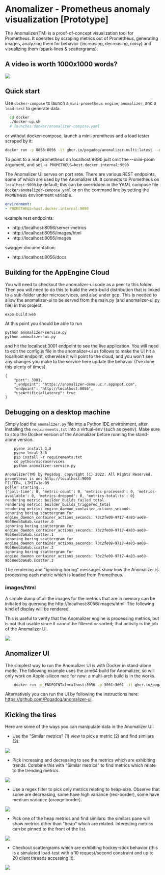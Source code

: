 # Anomalizer - Prometheus anomaly visualization [Prototype]

The Anomalizer(TM) is a proof-of-concept visualization tool for Prometheus.
It operates by scraping metrics out of Prometheus, generating images, analyzing them for behavior (increasing, decreasing, noisy) and visualizing them (spark-lines & scattergrams).

## A video is worth 1000x1000 words?

![](images/anomalizer.gif)

## Quick start
Use `docker-compose` to launch a `mini-prometheus engine`, `anomalizer`, and a
`load-test` to generate data.
```sh
  cd docker
  ./docker-up.sh 
  # launches docker/anomalizer-compose.yaml

```

or without docker-compose, launch a mini-promtheus and a load tester scraped by it:

```sh
docker run -p 8056:8056 -it ghcr.io/pogadog/anomalizer-multi:latest --mini-prom --load-test 
```

To point to a real prometheus on localhost:9090 just omit the --mini-prom argument, and set `-e PROMETHEUS=host.docker.internal:9090`

The Anomalizer UI serves on port `8056`. There are various REST
endpoints, some of which are used by the Anomalizer UI. It connects to Prometheus
on `localhost:9090` by default; this can be overridden in the YAML compose file `docker/anomalizer-compose.yaml` or 
on the command line by setting the `PROMETHEUS` environment variable. 

```yaml
environment:
- PROMETHEUS=host.docker.internal:9090
```
example rest endpoints:

* http://localhost:8056/server-metrics
* http://localhost:8056/images/html
* http://localhost:8056/images

swagger documentation:
* http://localhost:8056/docs

## Building for the AppEngine Cloud

You will need to checkout the anomalizer-ui code as a peer to this folder.
Then you will need to do this to build the web-build distribution that is linked
to a sub-folder under microservices, and also under gcp.  This is needed to allow 
the anomalizer-ui to be served from the main.py (and anomalizer-ui.py file) in this project.

```
expo build:web
```
At this point you should be able to run


```
python anomalizer-service.py
python anomalizer-ui.py
```
and hit the localhost:3001 endpoint to see the live application.  You will need to edit
the config.js file in the anomalizer-ui as follows to make the UI hit a localhost endpoint, 
otherwise it will point to the cloud, and you won't see any changes you make to the 
service here update the behavior (I've done this plenty of times).

```
{
    "port": 3001,
    "_endpoint": "https://anomalizer-demo.uc.r.appspot.com",
    "endpoint": "http://localhost:8056",
    "useArtificialLatency": true
}
```

## Debugging on a desktop machine

Simply load the `anomalizer.py` file into a Python IDE environment, after installing the
`requirements.txt` into a virtual-env (such as pyenv). Make sure to stop the Docker version 
of the Anomalizer before running the stand-alone version.

```
    pyenv install 3.8
    pyenv local 3.8
    pip install -r requirements.txt
    cd python/microservices    
    python anomalizer-service.py
     
Anomalizer(TM) by Pogadog. Copyright (C) 2022. All Rights Reserved.
prometheus is on: http://localhost:9090
FILTER=, LIMIT=1e-09
poller starting...
{'poll-time': 0, 'metric-count': 0, 'metrics-processed': 0, 'metrics-available': 0, 'metrics-dropped': 0, 'metrics-total-ts': 0}
rendering metric: builder_builds_failed_total
rendering metric: builder_builds_triggered_total
rendering metric: engine_daemon_container_actions_seconds
ignoring boring scattergram for engine_daemon_container_actions_seconds: 73c2fe09-9717-4a83-ae69-9b58eeb3a6ab.scatter.0
ignoring boring scattergram for engine_daemon_container_actions_seconds: 73c2fe09-9717-4a83-ae69-9b58eeb3a6ab.scatter.1
ignoring boring scattergram for engine_daemon_container_actions_seconds: 73c2fe09-9717-4a83-ae69-9b58eeb3a6ab.scatter.2
ignoring boring scattergram for engine_daemon_container_actions_seconds: 73c2fe09-9717-4a83-ae69-9b58eeb3a6ab.scatter.3
```

The rendering and "ignoring boring" messages show how the Anomalizer is processing each metric
which is loaded from Prometheus.

### images/html

A simple dump of all the images for the metrics that are in memory can be initiated by querying
the http://localhost:8056/images/html. The following kind of display will be rendered.

This is useful to verify that the Anomalizer engine is processing metrics, but is not 
that usable since it cannot be filtered or sorted; that activity is the job of the 
Anomalizer UI.

![](images/html-view.png)

## Anomalizer UI

The simplest way to run the Anomalizer UI is with Docker in stand-alone mode. The following
example uses the arm64 build for Anomalizer, so will only work on Apple-silicon mac for now:
a multi-arch build is in the works.

```sh
    docker run -e ENDPOINT=localhost:8056 -p 3001:3001 -it ghcr.io/pogadog/anomalizer-ui-arm64:latest
```

Alternatively you can run the UI by following the instructions here: https://github.com/Pogadog/anomalizer-ui

## Kicking the tires

Here are some of the ways you can manipulate data in the Anomalizer UI:

* Use the "Similar metrics" (1) view to pick a metric (2) and find similars (3).

![](images/correlation.png)

* Pick increasing and decreasing to see the metrics which are exhibiting trends. Combine
this with "Similar metrics" to find metrics which relate to the trending metrics.

![](images/increasing.png)

* Use a regex filter to pick only metrics relating to heap-size. Observe that some are decreasing, some have high variance (red-border), some have medium variance (orange border).

![](images/heap.png)

* Pick one of the heap metrics and find similars: the similars pane will show metrics other than
"heap" which are related. Interesting metrics can be pinned to the front of the list.

![](images/heap-pin.png)

* Checkout scattergrams which are exhibiting hockey-stick behavior (this is a simulated load-test
with a 10 request/second constraint and up to 20 client threads accessing it).

![](images/hockey-stick.png)



